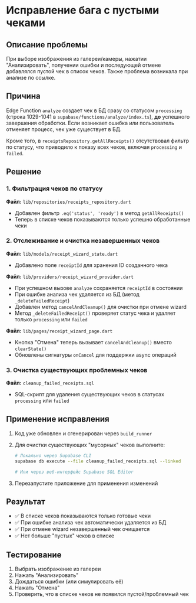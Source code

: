 # Исправление бага с пустыми чеками

## Описание проблемы

При выборе изображения из галереи/камеры, нажатии "Анализировать", получении ошибки и последующей отмене добавлялся пустой чек в список чеков. Также проблема возникала при анализе по ссылке.

## Причина

Edge Function `analyze` создает чек в БД сразу со статусом `processing` (строка 1029-1041 в `supabase/functions/analyze/index.ts`), **до** успешного завершения обработки. Если возникает ошибка или пользователь отменяет процесс, чек уже существует в БД.

Кроме того, в `receiptsRepository.getAllReceipts()` отсутствовал фильтр по статусу, что приводило к показу всех чеков, включая `processing` и `failed`.

## Решение

### 1. Фильтрация чеков по статусу

**Файл:** `lib/repositories/receipts_repository.dart`

- Добавлен фильтр `.eq('status', 'ready')` в метод `getAllReceipts()`
- Теперь в списке чеков показываются только успешно обработанные чеки

### 2. Отслеживание и очистка незавершенных чеков

**Файл:** `lib/models/receipt_wizard_state.dart`

- Добавлено поле `receiptId` для хранения ID созданного чека

**Файл:** `lib/providers/receipt_wizard_provider.dart`

- При успешном вызове `analyze` сохраняется `receiptId` в состоянии
- При ошибке анализа чек удаляется из БД (метод `_deleteFailedReceipt`)
- Добавлен метод `cancelAndCleanup()` для очистки при отмене wizard
- Метод `_deleteFailedReceipt()` проверяет статус чека и удаляет только `processing` или `failed`

**Файл:** `lib/pages/receipt_wizard_page.dart`

- Кнопка "Отмена" теперь вызывает `cancelAndCleanup()` вместо `clearState()`
- Обновлены сигнатуры `onCancel` для поддержки async операций

### 3. Очистка существующих проблемных чеков

**Файл:** `cleanup_failed_receipts.sql`

- SQL-скрипт для удаления существующих чеков в статусах `processing` или `failed`

## Применение исправления

1. Код уже обновлен и сгенерирован через `build_runner`

2. Для очистки существующих "мусорных" чеков выполните:

   ```bash
   # Локально через Supabase CLI
   supabase db execute --file cleanup_failed_receipts.sql --linked

   # Или через веб-интерфейс Supabase SQL Editor
   ```

3. Перезапустите приложение для применения изменений

## Результат

- ✅ В списке чеков показываются только готовые чеки
- ✅ При ошибке анализа чек автоматически удаляется из БД
- ✅ При отмене wizard незавершенный чек очищается
- ✅ Нет больше "пустых" чеков в списке

## Тестирование

1. Выбрать изображение из галереи
2. Нажать "Анализировать"
3. Дождаться ошибки (или симулировать её)
4. Нажать "Отмена"
5. Проверить, что в списке чеков не появился пустой/проблемный чек
